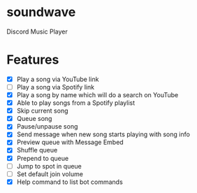 # soundwave
Discord Music Player

# Features
- [x] Play a song via YouTube link
- [ ] Play a song via Spotify link
- [x] Play a song by name which will do a search on YouTube
- [x] Able to play songs from a Spotify playlist
- [x] Skip current song
- [x] Queue song
- [x] Pause/unpause song
- [x] Send message when new song starts playing with song info
- [x] Preview queue with Message Embed
- [x] Shuffle queue
- [x] Prepend to queue
- [ ] Jump to spot in queue
- [ ] Set default join volume
- [x] Help command to list bot commands

